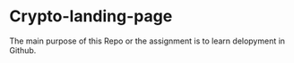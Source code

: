# Crypto-landing-page

The main purpose of this Repo or the assignment is to learn delopyment in Github. 
